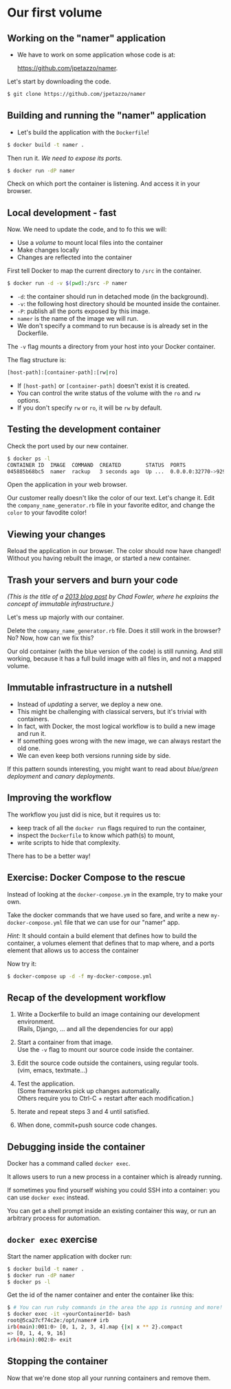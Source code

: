 # Our first volume

## Working on the "namer" application

* We have to work on some application whose code is at:

  https://github.com/jpetazzo/namer.

Let's start by downloading the code.

```bash
$ git clone https://github.com/jpetazzo/namer
```

## Building and running the "namer" application

* Let's build the application with the `Dockerfile`!

```bash
$ docker build -t namer .
```

Then run it. *We need to expose its ports.*

```bash
$ docker run -dP namer
```

Check on which port the container is listening. And access it in your browser.

## Local development - fast

Now. We need to update the code, and to fo this we will:

  * Use a *volume* to mount local files into the container
  * Make changes locally
  * Changes are reflected into the container

First tell Docker to map the current directory to `/src` in the container.

```bash
$ docker run -d -v $(pwd):/src -P namer
```

* `-d`: the container should run in detached mode (in the background).
* `-v`: the following host directory should be mounted inside the container.
* `-P`: publish all the ports exposed by this image.
* `namer` is the name of the image we will run.
* We don't specify a command to run because is is already set in the Dockerfile.

The `-v` flag mounts a directory from your host into your Docker container.

The flag structure is:

```bash
[host-path]:[container-path]:[rw|ro]
```

* If `[host-path]` or `[container-path]` doesn't exist it is created.
* You can control the write status of the volume with the `ro` and `rw` options.
* If you don't specify `rw` or `ro`, it will be `rw` by default.

## Testing the development container

Check the port used by our new container.

```bash
$ docker ps -l
CONTAINER ID  IMAGE  COMMAND  CREATED        STATUS  PORTS                   NAMES
045885b68bc5  namer  rackup   3 seconds ago  Up ...  0.0.0.0:32770->9292/tcp ...
```

Open the application in your web browser.

Our customer really doesn't like the color of our text. Let's change it.
Edit the `company_name_generator.rb` file in your favorite editor, and change the `color` to your favodite color!

## Viewing your changes

Reload the application in our browser.
The color should now have changed!
Without you having rebuilt the image, or started a new container.

## Trash your servers and burn your code

*(This is the title of a
[2013 blog post](http://chadfowler.com/2013/06/23/immutable-deployments.html)
by Chad Fowler, where he explains the concept of immutable infrastructure.)*

Let's mess up majorly with our container.

Delete the `company_name_generator.rb` file. Does it still work in the browser? No?
Now, how can we fix this?

Our old container (with the blue version of the code) is still running.
And still working, because it has a full build image with all files in, and not a mapped volume.

## Immutable infrastructure in a nutshell

* Instead of *updating* a server, we deploy a new one.
* This might be challenging with classical servers, but it's trivial with containers.
* In fact, with Docker, the most logical workflow is to build a new image and run it.
* If something goes wrong with the new image, we can always restart the old one.
* We can even keep both versions running side by side.

If this pattern sounds interesting, you might want to read about *blue/green deployment*
and *canary deployments*.

## Improving the workflow

The workflow you just did is nice, but it requires us to:

* keep track of all the `docker run` flags required to run the container,
* inspect the `Dockerfile` to know which path(s) to mount,
* write scripts to hide that complexity.

There has to be a better way!

## Exercise: Docker Compose to the rescue

Instead of looking at the `docker-compose.ym` in the example, try to make your own.

Take the docker commands that we have used so fare, and write a new `my-docker-compose.yml` file that we can use for our "namer" app.

_Hint:_ It should contain a build element that defines how to build the container, a volumes element that defines that to map where, and a ports element that allows us to access the container

Now try it:

```bash
$ docker-compose up -d -f my-docker-compose.yml
```

## Recap of the development workflow

1. Write a Dockerfile to build an image containing our development environment.
   <br/>
   (Rails, Django, ... and all the dependencies for our app)

2. Start a container from that image.
   <br/>
   Use the `-v` flag to mount our source code inside the container.

3. Edit the source code outside the containers, using regular tools.
   <br/>
   (vim, emacs, textmate...)

4. Test the application.
   <br/>
   (Some frameworks pick up changes automatically.
   <br/>Others require you to Ctrl-C + restart after each modification.)

5. Iterate and repeat steps 3 and 4 until satisfied.

6. When done, commit+push source code changes.

## Debugging inside the container

Docker has a command called `docker exec`.

It allows users to run a new process in a container which is already running.

If sometimes you find yourself wishing you could SSH into a container: you can use `docker exec` instead.

You can get a shell prompt inside an existing container this way, or run an arbitrary process for automation.

## `docker exec` exercise

Start the namer application with docker run:

```bash
$ docker build -t namer .
$ docker run -dP namer
$ docker ps -l
```

Get the id of the namer container and enter the container like this:

```bash
$ # You can run ruby commands in the area the app is running and more!
$ docker exec -it <yourContainerId> bash
root@5ca27cf74c2e:/opt/namer# irb
irb(main):001:0> [0, 1, 2, 3, 4].map {|x| x ** 2}.compact
=> [0, 1, 4, 9, 16]
irb(main):002:0> exit
```

## Stopping the container

Now that we're done stop all your running containers and remove them.
